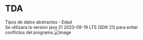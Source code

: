 # TDA
Tipos de datos abstractos - Edad <br>
Se utilizara la version java 21 2023-09-19 LTS (SDK 21) para evitar conflictos del programa
![image](https://github.com/das-log/TDA/assets/100170221/cc885bfc-ad02-4d25-8c26-6babc508884b)

